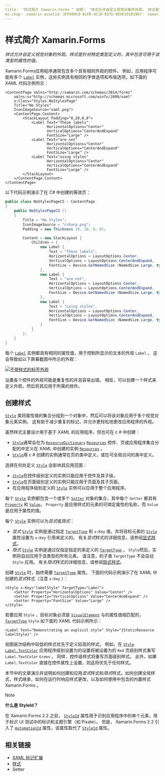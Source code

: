 ```yaml
---
title： "样式简介 Xamarin.Forms " 说明： "样式允许自定义视觉对象的外观。 样式是针对特定类型定义的，包含该类型的可用属性的值。 "
ms-chap： xamarin assetid：3FF899C0-6CFB-4C1D-837D-9E9E10181967： xamarin 窗体作者： davidbritch： dabritch ms. 日期：04/27/2016 非 loc： [ Xamarin.Forms ， Xamarin.Essentials ]
---
```


# <a name="introduction-to-xamarinforms-styles"></a>样式简介 Xamarin.Forms

_样式允许自定义视觉对象的外观。样式是针对特定类型定义的，其中包含可用于该类型的属性的值。_

Xamarin.Forms应用程序通常包含多个具有相同外观的控件。 例如，应用程序可能有多个 [`Label`](xref:Xamarin.Forms.Label) 实例，这些实例具有相同的字体选项和布局选项，如下面的 XAML 代码示例所示：

```xaml
<ContentPage xmlns="http://xamarin.com/schemas/2014/forms"
    xmlns:x="http://schemas.microsoft.com/winfx/2009/xaml"
    x:Class="Styles.NoStylesPage"
    Title="No Styles"
    IconImageSource="xaml.png">
    <ContentPage.Content>
        <StackLayout Padding="0,20,0,0">
            <Label Text="These labels"
                   HorizontalOptions="Center"
                   VerticalOptions="CenterAndExpand"
                   FontSize="Large" />
            <Label Text="are not"
                   HorizontalOptions="Center"
                   VerticalOptions="CenterAndExpand"
                   FontSize="Large" />
            <Label Text="using styles"
                   HorizontalOptions="Center"
                   VerticalOptions="CenterAndExpand"
                   FontSize="Large" />
        </StackLayout>
    </ContentPage.Content>
</ContentPage>
```

以下代码示例演示了在 C# 中创建的等效页：

```csharp
public class NoStylesPageCS : ContentPage
{
    public NoStylesPageCS ()
    {
        Title = "No Styles";
        IconImageSource = "csharp.png";
        Padding = new Thickness (0, 20, 0, 0);

        Content = new StackLayout {
            Children = {
                new Label {
                    Text = "These labels",
                    HorizontalOptions = LayoutOptions.Center,
                    VerticalOptions = LayoutOptions.CenterAndExpand,
                    FontSize = Device.GetNamedSize (NamedSize.Large, typeof(Label))
                },
                new Label {
                    Text = "are not",
                    HorizontalOptions = LayoutOptions.Center,
                    VerticalOptions = LayoutOptions.CenterAndExpand,
                    FontSize = Device.GetNamedSize (NamedSize.Large, typeof(Label))
                },
                new Label {
                    Text = "using styles",
                    HorizontalOptions = LayoutOptions.Center,
                    VerticalOptions = LayoutOptions.CenterAndExpand,
                    FontSize = Device.GetNamedSize (NamedSize.Large, typeof(Label))
                }
            }
        };
    }
}
```

每个 [`Label`](xref:Xamarin.Forms.Label) 实例都具有相同的属性值，用于控制所显示的文本的外观 `Label` 。 这会导致如以下屏幕截图中所示的外观：

[![不带样式的标签外观](introduction-images/no-styles.png)](introduction-images/no-styles-large.png#lightbox)

设置各个控件的外观可能是重复性的并且容易出错。 相反，可以创建一个样式来定义外观，然后将其应用于所需的控件。

## <a name="create-a-style"></a>创建样式

[`Style`](xref:Xamarin.Forms.Style) 类将属性值的集合分组到一个对象中，然后可以将该对象应用于多个视觉对象元素实例。 这有助于减少重复的标记，并允许更轻松地更改应用程序的外观。

虽然样式主要设计用于基于 XAML 的应用程序，但也可在 c # 中创建：

- [`Style`](xref:Xamarin.Forms.Style)通常会在为 [`ResourceDictionary`](xref:Xamarin.Forms.ResourceDictionary) [`Resources`](xref:Xamarin.Forms.VisualElement.Resources) 控件、页或应用程序集合分配的中定义在 XAML 中创建的实例 [`Resources`](xref:Xamarin.Forms.Application.Resources) 。
- [`Style`](xref:Xamarin.Forms.Style)用 c # 创建的实例通常在页的类中定义，或在可全局访问的类中定义。

选择在何处定义 [`Style`](xref:Xamarin.Forms.Style) 会影响其应用范围：

- [`Style`](xref:Xamarin.Forms.Style)在控件级别定义的实例只能应用于控件及其子级。
- [`Style`](xref:Xamarin.Forms.Style)在页面级别定义的实例只能应用于页面及其子页面。
- 在应用程序级别定义的 [`Style`](xref:Xamarin.Forms.Style) 实例可以应用于整个应用程序。

每个 [`Style`](xref:Xamarin.Forms.Style) 实例都包含一个或多个 [`Setter`](xref:Xamarin.Forms.Setter) 对象的集合，其中每个 `Setter` 都具有 [`Property`](xref:Xamarin.Forms.Setter.Property) 和 [`Value`](xref:Xamarin.Forms.Setter.Value)。 `Property` 是应用样式的元素的可绑定属性的名称，而 `Value` 是应用于属性的值。

每个 [`Style`](xref:Xamarin.Forms.Style) 实例可以为*显式*或*隐式*：

- *显式* [`Style`](xref:Xamarin.Forms.Style) 实例是通过指定 [`TargetType`](xref:Xamarin.Forms.Style.TargetType) 和 `x:Key` 值，并将目标元素的 [`Style`](xref:Xamarin.Forms.NavigableElement.Style) 属性设置为 `x:Key` 引用来定义的。 有关*显式*样式的详细信息，请参阅[显式样式](~/xamarin-forms/user-interface/styles/explicit.md)。
- *隐式* [`Style`](xref:Xamarin.Forms.Style) 实例是通过仅指定指定的来定义的 [`TargetType`](xref:Xamarin.Forms.Style.TargetType) 。 `Style`然后，实例将自动应用于该类型的所有元素。 请注意，的子类 `TargetType` 不会自动 `Style` 应用。 有关*隐式*样式的详细信息，请参阅[隐式样式](~/xamarin-forms/user-interface/styles/implicit.md)。

创建 [`Style`](xref:Xamarin.Forms.Style) 时，始终需要 [`TargetType`](xref:Xamarin.Forms.Style.TargetType) 属性。 下面的代码示例演示了在 XAML 中创建的*显式*样式（注意 `x:Key` ）：

```xaml
<Style x:Key="labelStyle" TargetType="Label">
    <Setter Property="HorizontalOptions" Value="Center" />
    <Setter Property="VerticalOptions" Value="CenterAndExpand" />
    <Setter Property="FontSize" Value="Large" />
</Style>
```

若要应用 `Style` ，目标对象必须是 [`VisualElement`](xref:Xamarin.Forms.VisualElement) 与的属性值相匹配的， [`TargetType`](xref:Xamarin.Forms.Style.TargetType) `Style` 如下面的 XAML 代码示例所示：

```xaml
<Label Text="Demonstrating an explicit style" Style="{StaticResource labelStyle}" />
```

视图层次结构中较低的样式优先于定义较高的样式。 例如，在 [`Style`](xref:Xamarin.Forms.Style) [`Label.TextColor`](xref:Xamarin.Forms.Label.TextColor) 应用程序级别设置为的设置将被设置为的 `Red` 页级别样式重写 `Label.TextColor` `Green` 。 同样，控件级样式将重写页面级别样式。 此外，如果 `Label.TextColor` 直接在控件属性上设置，则这将优先于任何样式。

本节中的文章演示并说明如何创建和应用*显式*样式和*隐式*样式，如何创建全局样式，样式继承，如何在运行时响应样式更改，以及如何使用中包含的内置样式 Xamarin.Forms 。

> [!NOTE]
> **什么是 StyleId？**
>
> 在 Xamarin.Forms 2.2 之前， [`StyleId`](xref:Xamarin.Forms.Element.StyleId) 属性用于识别应用程序中的单个元素，用于标识 UI 测试中的标识和主题引擎（如 Pixate）。 但是， Xamarin.Forms 2.2 引入了 [`AutomationId`](xref:Xamarin.Forms.Element.AutomationId) 属性，该属性取代了 [`StyleId`](xref:Xamarin.Forms.Element.StyleId) 属性。

## <a name="related-links"></a>相关链接

- [XAML 标记扩展](~/xamarin-forms/xaml/xaml-basics/xaml-markup-extensions.md)
- [样式](xref:Xamarin.Forms.Style)
- [](xref:Xamarin.Forms.Setter)Setter
